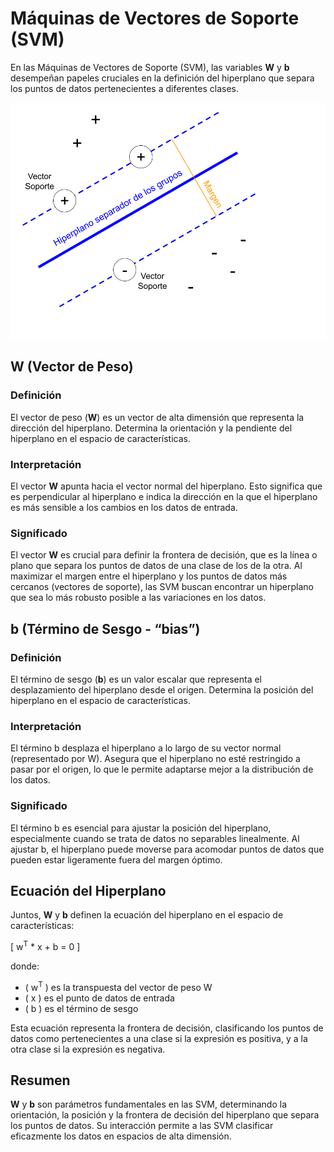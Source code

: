 # Máquinas de Vectores de Soporte (SVM)

En las Máquinas de Vectores de Soporte (SVM), las variables **W** y **b** desempeñan papeles cruciales en la definición del hiperplano que separa los puntos de datos pertenecientes a diferentes clases.

![Descripción general](SVM01.png)

## W (Vector de Peso)

### Definición
El vector de peso (**W**) es un vector de alta dimensión que representa la dirección del hiperplano. Determina la orientación y la pendiente del hiperplano en el espacio de características.

### Interpretación
El vector **W** apunta hacia el vector normal del hiperplano. Esto significa que es perpendicular al hiperplano e indica la dirección en la que el hiperplano es más sensible a los cambios en los datos de entrada.

### Significado
El vector **W** es crucial para definir la frontera de decisión, que es la línea o plano que separa los puntos de datos de una clase de los de la otra. Al maximizar el margen entre el hiperplano y los puntos de datos más cercanos (vectores de soporte), las SVM buscan encontrar un hiperplano que sea lo más robusto posible a las variaciones en los datos.

## b (Término de Sesgo - “bias”)

### Definición
El término de sesgo (**b**) es un valor escalar que representa el desplazamiento del hiperplano desde el origen. Determina la posición del hiperplano en el espacio de características.

### Interpretación
El término b desplaza el hiperplano a lo largo de su vector normal (representado por W). Asegura que el hiperplano no esté restringido a pasar por el origen, lo que le permite adaptarse mejor a la distribución de los datos.

### Significado
El término b es esencial para ajustar la posición del hiperplano, especialmente cuando se trata de datos no separables linealmente. Al ajustar b, el hiperplano puede moverse para acomodar puntos de datos que pueden estar ligeramente fuera del margen óptimo.

## Ecuación del Hiperplano

Juntos, **W** y **b** definen la ecuación del hiperplano en el espacio de características:

\[ w<sup>T</sup> * x + b = 0 \]

donde:
- \( w<sup>T</sup> \) es la transpuesta del vector de peso W
- \( x \) es el punto de datos de entrada
- \( b \) es el término de sesgo

Esta ecuación representa la frontera de decisión, clasificando los puntos de datos como pertenecientes a una clase si la expresión es positiva, y a la otra clase si la expresión es negativa.

## Resumen

**W** y **b** son parámetros fundamentales en las SVM, determinando la orientación, la posición y la frontera de decisión del hiperplano que separa los puntos de datos. Su interacción permite a las SVM clasificar eficazmente los datos en espacios de alta dimensión.
